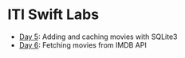 # ITI Swift Labs


* [Day 5]( https://github.com/abdelrahmanhz/Swift-Labs/tree/main/Days%202-3%20-5/Task2 ): Adding and caching movies with SQLite3
* [Day 6]( https://github.com/abdelrahmanhz/Swift-Labs/tree/main/Day6 ): Fetching movies from IMDB API 

